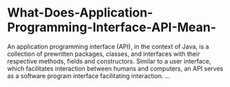 # What-Does-Application-Programming-Interface-API-Mean-
An application programming interface (API), in the context of Java, is a collection of prewritten packages, classes, and interfaces with their respective methods, fields and constructors. Similar to a user interface, which facilitates interaction between humans and computers, an API serves as a software program interface facilitating interaction.
...
